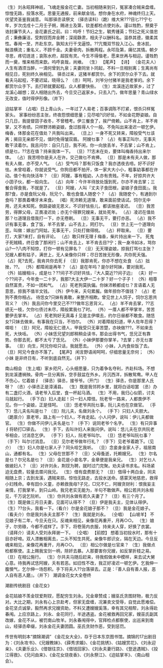 <!-- { "loadSidebar": true } -->
（生）刘永昭拜神祇，飞魂走报金花亡妻。当初相随来到只，冤家凑合贼来盘缠。惊惶无路，投落水死。思量无通报，前来献金钱。想你身在水府，神魂终归上天。伏望灵圣鉴我诚意。
叫那驿丞读祭文
（驿丞读科）（跪）维大宋???目匕??宁七年，岁次戊戌十二月壬子朔，赐进士及第，钦差都检点使刘永。谨以牲酌，祭奠于诰封廉节夫人，金花妻氏之前。曰：呜呼！节妇之生，毓秀锺英；节妇之死义值忠贞；秉彝廉洁，受荆钗而弃金聘；深闺静肃，相夫子以酬科名。温恭其德，徽柔其性。春闱一至，齐赴东京。孰知太行干戈逼惊。??亢慨双节投入江心。舍冰肌，触浪横流；重名义，不顾千金。夫妻骨肉，拆散两程。永叩及第，痛忆其情。朝夕寻思，疼切涟涟；哀陈水府，超拔有灵。今生不得偕老，愿来世再与相迎。谨牲酌而一奠，惟来格而来歆。呜呼哀哉，尚飨。
（生）
【尾声】
【诗】
（金花夫人）人生有酒须当醉，一滴何曾到九泉；夫妻同坐卜同起，不料一旦相别离；生离尚有相见日，死别终久袂相见。
驿丞过来，这猪羊都赏尔。余下的赏尔众手下去。就看夫马起程，不要迟延，晓得么？
（丞）呵呵，刘爷分付猪羊是我老爹的。余下都赏尔众手下。去打轿就要起程。众人都要快些。
（生）龙溪连近故家乡，过了龙溪心越想；双人相随出外去，今旦交己返家乡。只去入门，做年思量？青山绿水无改变，值时得伊形像。（并下）

迫姑掌羊
（占唱）日上青山头，一年过了人易老；百事调陈不打紧，恨杀只样冤家头。
家事纷纷恶主张，终夜怨恨细思量；见尽咱?识好怯，不如金花野姿娘。自只几日，我提督囝子收冬，不曾稽考。伊三餐食了，挨尸倚赖。山不肯上，羊不肯掌，又不肯绩。只样野沛赖姿娘，食过胜得人个一般。不免叫出来凌迟一顿乞伊。梅香，体那金花在值处？共我叫出来。
（旦上）一身不死又转来，障般受气乜该再；揭目无亲郎不见，值时免得皱双眉。
阿嫂乜事？
（占）有事正叫尔，无事夭敢干渎着尔。我且问尔：自只几日，我不闲，你一向放丢羊，不去掌；山不肯上，绩是乜，??志在值？持来我体一下。
（旦）??志未在处，要体叫梅香持出来尔体。
（占）我苦唠你是夫人在许。交己做乜不肯捧。
（旦）那是未有夫人做，那有夫人做，亦不受人气。
（占）受气吗？那有只饭食？我亦透夜去唠。好不识好怯。未曾呾着，你就说受气。你狗目都不拍开，体一家大大小小，粗事幼事都在许动。值个有向快活年？
（旦）阿嫂，事有粗幼，人亦有贵贱。不年，好掠共许大小囝子伙，都一般向生。
（占）向年：今许羊待放处饿到死，尔亦不肯去掌；三餐合得食我，不就是了。
（旦）阿嫂，人叫『丈夫子食田根，姿娘子食田面』。我那?食，亦是食阮父母，阮兄个。敢也食值人随奁个？
（占）我随奁个，有通到尔食吗？那畏着嘈牙未来食。
（唱）死沛赖无道理，敢来面前使话试。饲尔无中用，还夭未知死。倒路姿娘无恩义，不识好怯些儿，都该挫座凌迟。
（旦）我苦劳，得罪父母，正畏凌迟处；亦无个得罪兄嫂来，就处死年。
（占）凌迟在值处那？乜道理且借我打一下，亦无卷刷。
（旦）无事无干，要打亦恶。
（占）我不识有事无事，食了饭，羊不去掌，山不去上，罔打尔。
（旦）世上无一个道理向歪。叫做：嫁出门阿姑，无事无干，只处打做得桃。
（占）秤取来。
（旦）要打，大家?来打，自有评论。
（占）敢只样无理∮梅香，柴片持出来一下。
死鬼子死贼精，终日食了那闲行；山不肯去上，羊不肯去目?宁；我一身冷如冰，骂你山?一?八肉不知惊，打你一顿有见罪名？
（旦）无天理姿娘，掠我打骂乜主张？兄嫂人都有姑子，满世上，无人亲像你只样；尽日苦挫无形像，共你死夭强。
（占）死?去死，我肯共你去死∮
（旦）我那肯死，你亦不想在处食
（占）拙挫，??。
（外）都障闹是再年？
（占）是在年吗？是尔好阿妹，要对我死。
（外）姑嫂相斗，成是乜？??间子不识好共怯，『大人莫近??间子边』
（夫）好一个??间子，今年食一二十岁。我那?大主大伊一二十岁？好一个子子！
（外）相尊自然富贵，不如一团和气。
（占）死老狗莫执偏。你妹沛赖都成乜？言语着人无意思，掠我不值半文钱。
（外）伊今来，夭句累赧。做年掠你不值钱？
（占）老狗不畏你相占。
待恁女?只妹有勇敢，来整齐相欺。曾见世上人饲子，饲尔忘恩共背义？
（外）我且问你今里交己不???做年忘恩背义。
（占）羊不肯去掌，??志绩无一枝，欠你乜债讨未尽，障般累我乜了时。
（外）一厝人都不甲掌羊，苦苦要伊去掌羊。
（占）死老狗好无真毒∮见是主伊嘪去，约尔日昼都不敢食。随恁女?只妹去做来。有事我在只当，不怕尔。
（外）对着障般妇道，甲人佐年忍得？嘪呾！
（旦）阿兄，障般无仁德人，甲我受只无辜苦楚，亦袂做???。不如来去死，大快咶。
（外）小妹恁兄望刘郎稍稍会读书，那会出得书气，恁兄正有靠势。你那去死，都不太亏了恁兄。
（外）小妹伊那要你掌羊，?去掌；亦无乜害事。
（旦）向生，阿兄你呾只话，我就愿去。
（外）小妹，入内食些饭了去。
（旦）阿兄今食亦不落了。
【尾声】
闲言野语闹呵呵，仔细思量无奈何；
（外）小妹
是非终日有，不听到底自然无。（并下）

南山相会
（生上唱）家乡咫尺，心头细思量，只为着争名夺利，齐赴科场。不想到龙溪遭祸殃。骨肉一旦分离拆，空手鼓盆在外乡。月沉西洋，拆散鸳鸯。甲人在不伤心，忆着娘∮
（驿丞）驿丞，接爷爷。（开门）
（生）驿丞，你是那里人氏呀？
（丞）小驿丞正是漳浦县。
（生）既是我邻邦乡里，就将白话呾罢
（丞）办有二盏灯火酒，请老爷入后堂，食一杯起马酒。
（生）不用，我归心似箭，讨夫马就起行。
（手下白）妇人走起！只一妇人障怪。阮老爷一路来，人都畏伊不见。你一个姿娘，正是怪呵。
（旦）恁老爷共阮乜事，阮儿夫也在京做官。
（手下）恁儿夫名叫是乜？
（旦）阮儿夫，名做刘永个。
（手下）只妇人夭胆大。
（跪禀介）禀老爷，路上有一个妇人，不肯走起。小人问伊，说叫：伊儿夫都做官。
（生）你做不问伊儿夫名是乜？
（手下）说同老爷个名字。
（生）有只异事∮将轿打□驿去。
（生）手下，去叫许妇人来我问伊。说叫：恁儿夫在京共阮老爷相会，讨消息乞伊。
（手下）妇人，阮老爷叫尔。
（旦）恁老爷叫阮乜事？
（手下）叫尔讨消息。
（旦）见尔老爷做年行礼？
（手下）见老爷着跪下。（见介）
（生）妇人你是乜家人子？同头呾乞我听。
（旦）念妾身金家人子，祖居南山，通都有名。
（生）父母在世那不？
（旦）父母蚤逝，托赖嫂兄。
（生）尔名是乜？尔兄名是乜？
（旦）金花是小妾名字，金章便是我亲兄。
（生）对乞乜人做媳妇人？
（旦）对许刘永，荆钗为聘，就时过门完聚。劝夫读书求名。科场紧迫无盘费，较量去厝问我兄。
（生）借有盘费那无？
（旦）借得十两白金，同夫相随上京；去到龙溪，遇贼来掠。惊怕无路走，去投水送命。感蒙天地慈悲，救得小妇残命。幸有田仆义童，亦赖救我母?子兄，□兄不仁，阿嫂贪财利：恨我妄主亲情，打我掌羊，到只山岭。我兄老实无能为，半句不敢做声。相公若共刘永相见，千万说乞阮听。
（生）你共刘永做有若久夫妻了？
（旦）有三个月了。
（生）既是做三月日夫妻，见面可认得不？
（旦）伊是我夫主，见体认得伊。
（生）??台头，我看一下。（看介）尔是金花娘子那不？
（旦）我是金花娘子。（看夫介）你是我刘永夫主那不？
（生）我就是刘永。
（仝唱）
【山坡羊】
不见娘子有二年，今旦夭在只。反魂来相见，亲像花再重开，月再○○。
（生）娘子，尔劳碌，今都不成样了。手下，将卷笼内衣服，持来夫人穿，好换了衣裳。（请拜介）请夫人受刘永拜谢一下。
（仝唱）
【前腔】
想着当初投水时，那有十目亦好啼。双人漂散相离去，二头不知生共死。亲像牛郎识女，隔在天边。今旦反魂来相见，亲像花再重开，月再○○。
（旦）相公尔做是乜官来？
（生）我做点检都察使。主上赐我宝剑一柄，除奸去暴。人那要害你兄嫂，如反掌折枝之易。
（旦）在相公施行。
（生）尔共夫马随后赶来，待我假做未中模样，来去试大舅心意。待我再试恁阿嫂，夭有若恶。如旧性不改，我正好凌迟一顿乞伊。乞我伸一腹懊气，乞尔伸一场怨积。手下将夫人??台落驿去。正是：『善人自有善人报，恶人自有恶人磨』。（并下）
潮调金花女大全卷终



潮剧传统剧目《金花女》

金花姑娘不羡金钗爱荆钗，愿配穷生刘永。兄金章赞成；嫂巫氏贪图财物，极力反对。大比之期，刘永有心上京赴考，但家无盘缠，况兼卖文受辱，自觉此愿难偿。金花坚贞诚挚，毅然再求兄嫂资助，不料又遭嫂嫂奚落，幸有其兄相帮，刘永得赴春闱。上应京路上，刘永、金花同行，半途遇盗。金花被救再回兄家，嫂巫氏副其改嫁，金花不从，被罚南山牧羊。刘永春闱得中，官拜检点都察使，出巡来到南山，经驿丞牵缀，刘永金花夫妻团圆。巫氏贪财作恶，受到惩罚。

传世有明刻本“摘锦潮调” 《金花女大全》，存于日本东京图书馆。摘锦的17出剧目为：《刘永攻书》、《兄嫂教妹》、《薛秀求婚》、《金花挑锈》、《姑嫂赏花》、《刘永迎亲》、《夫妻乐业》、《借银往京》、《借钱回家》、《刘永夫妻行路》、《登途遇贼》、《投江得救》、《兄问由来》、《金花女烧夜香》、《刘永祭江》、《迫姑掌羊》、〈南山相会〉。
 
